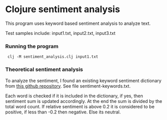 # Clojure sentiment analysis
This program uses keyword based sentiment analysis to analyze text.

Test samples include: input1.txt, input2.txt, input3.txt

### Running the program

``` clj -M sentiment_analysis.clj input1.txt```

### Theoretical sentiment analysis

To analyze the sentiment, I found an existing keyword sentiment dictionary from [this github repository](https://github.com/fnielsen/afinn). See file sentiment-keywords.txt.

Each word is checked if it is included in the dictionary, if yes, then sentiment sum is updated accordingly. At the end the sum is divided by the total word count. If relative sentiment is above 0.2 it is considered to be positive, if less than -0.2 then negative. Else its neutral.